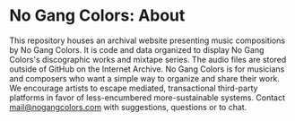 # No Gang Colors: About

This repository houses an archival website presenting music compositions by No Gang Colors. 
It is code and data organized to display No Gang Colors's discographic works and mixtape series. 
The audio files are stored outside of GitHub on the Internet Archive.
No Gang Colors is for musicians and composers who want a simple way to organize and share their work.
We encourage artists to escape mediated, transactional third-party platforms in favor of less-encumbered more-sustainable systems. 
Contact [mail@nogangcolors.com](mailto:mail@nogangcolors.com) with suggestions, questions or to chat.
